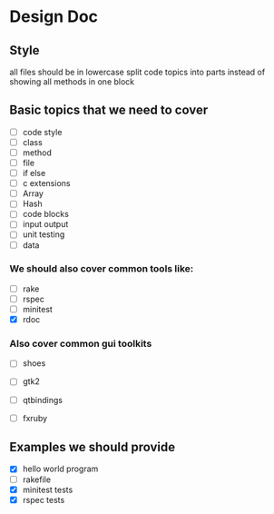 # Design Doc



## Style

all files should be in lowercase
split code topics into parts instead of showing all methods in one block



## Basic topics that we need to cover

- [ ] code style
- [ ] class
- [ ] method
- [ ] file
- [ ] if else
- [ ] c extensions
- [ ] Array
- [ ] Hash
- [ ] code blocks
- [ ] input output
- [ ] unit testing
- [ ] data

### We should also cover common tools like:

- [ ] rake
- [ ] rspec
- [ ] minitest
- [x] rdoc

### Also cover common gui toolkits

- [ ] shoes
- [ ] gtk2
- [ ] qtbindings
- [ ] fxruby



## Examples we should provide

- [x] hello world program
- [ ] rakefile
- [x] minitest tests
- [x] rspec tests
